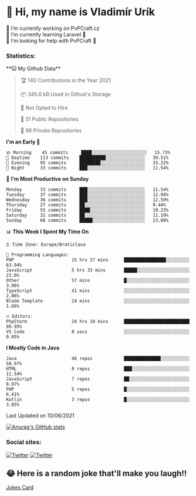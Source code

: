 <h1> 👋 Hi, my name is Vladimír Urík</h1>
<p>
 🔭 I’m currently working on PvPCraft.cz<br>
 🌱 I’m currently learning Laravel 💙<br>
 🤔 I’m looking for help with PvPCraft 💝<br>
</p>
<h3>Statistics:</h3>
<!--START_SECTION:waka-->
**🐱 My Github Data** 

> 🏆 140 Contributions in the Year 2021
 > 
> 📦 345.6 kB Used in Github's Storage 
 > 
> 🚫 Not Opted to Hire
 > 
> 📜 51 Public Repositories 
 > 
> 🔑 68 Private Repositories  
 > 
**I'm an Early 🐤** 

```text
🌞 Morning    45 commits     ████░░░░░░░░░░░░░░░░░░░░░   15.73% 
🌆 Daytime    113 commits    ██████████░░░░░░░░░░░░░░░   39.51% 
🌃 Evening    95 commits     ████████░░░░░░░░░░░░░░░░░   33.22% 
🌙 Night      33 commits     ███░░░░░░░░░░░░░░░░░░░░░░   11.54%

```
📅 **I'm Most Productive on Sunday** 

```text
Monday       33 commits     ███░░░░░░░░░░░░░░░░░░░░░░   11.54% 
Tuesday      37 commits     ███░░░░░░░░░░░░░░░░░░░░░░   12.94% 
Wednesday    36 commits     ███░░░░░░░░░░░░░░░░░░░░░░   12.59% 
Thursday     27 commits     ██░░░░░░░░░░░░░░░░░░░░░░░   9.44% 
Friday       55 commits     ████░░░░░░░░░░░░░░░░░░░░░   19.23% 
Saturday     32 commits     ██░░░░░░░░░░░░░░░░░░░░░░░   11.19% 
Sunday       66 commits     █████░░░░░░░░░░░░░░░░░░░░   23.08%

```


📊 **This Week I Spent My Time On** 

```text
⌚︎ Time Zone: Europe/Bratislava

💬 Programming Languages: 
PHP                      15 hrs 27 mins      ████████████████░░░░░░░░░   63.94% 
JavaScript               5 hrs 33 mins       █████░░░░░░░░░░░░░░░░░░░░   23.0% 
Other                    57 mins             █░░░░░░░░░░░░░░░░░░░░░░░░   3.96% 
TypeScript               41 mins             ░░░░░░░░░░░░░░░░░░░░░░░░░   2.86% 
Blade Template           24 mins             ░░░░░░░░░░░░░░░░░░░░░░░░░   1.66%

🔥 Editors: 
PhpStorm                 24 hrs 10 mins      █████████████████████████   99.95% 
VS Code                  0 secs              ░░░░░░░░░░░░░░░░░░░░░░░░░   0.05%

```

**I Mostly Code in Java** 

```text
Java                     46 repos            ██████████████░░░░░░░░░░░   58.97% 
HTML                     9 repos             ███░░░░░░░░░░░░░░░░░░░░░░   11.54% 
JavaScript               7 repos             ██░░░░░░░░░░░░░░░░░░░░░░░   8.97% 
PHP                      5 repos             █░░░░░░░░░░░░░░░░░░░░░░░░   6.41% 
Kotlin                   3 repos             █░░░░░░░░░░░░░░░░░░░░░░░░   3.85%

```



 Last Updated on 10/06/2021
<!--END_SECTION:waka-->

[![Anurag's GitHub stats](https://github-readme-stats.vercel.app/api?username=vladimir-urik)](https://github.com/anuraghazra/github-readme-stats)

<h3>Social sites:</h3>
<p><a href="https://twitter.com/GGGEDR" target="_blank"><img alt="Twitter" src="https://img.shields.io/badge/twitter-%231DA1F2.svg?&style=for-the-badge&logo=twitter&logoColor=white" /></a> <a href="https://www.reddit.com/user/GGGEDR" target="_blank"><img alt="Twitter" src="https://img.shields.io/badge/reddit-%23FE6262.svg?&style=for-the-badge&logo=reddit&logoColor=white" /></a>
</p>

## 😂 Here is a random joke that'll make you laugh!!
[Jokes Card](https://readme-jokes.vercel.app/api)

